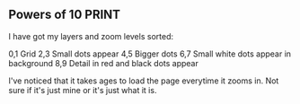 ## Powers of 10 PRINT

I have got my layers and zoom levels sorted:

0,1 Grid
2,3 Small dots appear
4,5 Bigger dots
6,7 Small white dots appear in background
8,9 Detail in red and black dots appear

I've noticed that it takes ages to load the page everytime it zooms in. Not sure if it's just mine or it's just what it is.